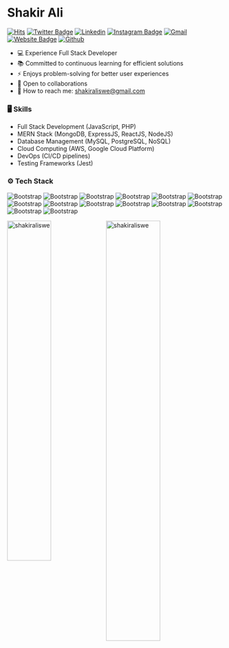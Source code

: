 # Shakir Ali

[![Hits](https://hits.seeyoufarm.com/api/count/incr/badge.svg?url=https%3A%2F%2Fgithub.com%2Fshakiraliswe%2Fshakiraliswe&count_bg=%2379C83D&title_bg=%23555555&icon=&icon_color=%23E7E7E7&title=Profile+Views&edge_flat=false)](https://hits.seeyoufarm.com)
[![Twitter Badge](https://img.shields.io/badge/-Twitter-1da1f2?labelColor=1da1f2&logo=twitter&logoColor=white&link=https://twitter.com/shakiraliswe)](https://twitter.com/shakiraliswe)
[![Linkedin](https://img.shields.io/badge/-LinkedIn-blue?style=flat&logo=Linkedin&logoColor=white)](https://www.linkedin.com/in/shakiraliswe/)
[![Instagram Badge](https://img.shields.io/badge/-Instagram-purple?logo=instagram&logoColor=white&link=https://instagram.com/shakiraliswe/)](https://www.instagram.com/shakiraliswe)
[![Gmail](https://img.shields.io/badge/-Gmail-c14438?style=flat&logo=Gmail&logoColor=white)](mailto:shakiraliswe@gmail.com)
[![Website Badge](https://img.shields.io/badge/-Website-c14438?style=flat&logo=Google-Chrome&logoColor=white&link=https://shakirali.netlify.app/)](https://shakirali.netlify.app/)
[![Github](https://img.shields.io/github/followers/shakiraliswe?label=Follow&style=social)](https://github.com/shakiraliswe)

- 💻 Experience Full Stack Developer
- 📚 Committed to continuous learning for efficient solutions
- ⚡ Enjoys problem-solving for better user experiences
- 🤝 Open to collaborations
- 📧 How to reach me: shakiraliswe@gmail.com

### 🖥 Skills

- Full Stack Development (JavaScript, PHP)
- MERN Stack (MongoDB, ExpressJS, ReactJS, NodeJS)
- Database Management (MySQL, PostgreSQL, NoSQL)
- Cloud Computing (AWS, Google Cloud Platform)
- DevOps (CI/CD pipelines)
- Testing Frameworks (Jest)
### ⚙️ Tech Stack

![Bootstrap](https://img.shields.io/badge/-AWS-05122A?style=flat-square&logo=AWS&color=323330) ![Bootstrap](https://img.shields.io/badge/-Javascript-05122A?style=flat-square&logo=Javascript&color=323330) ![Bootstrap](https://img.shields.io/badge/-React-05122A?style=flat-square&logo=React&color=323330) ![Bootstrap](https://img.shields.io/badge/-Next.js-05122A?style=flat-square&logo=Next.js&color=323330) ![Bootstrap](https://img.shields.io/badge/-Redux-05122A?style=flat-square&logo=Redux&color=323330) ![Bootstrap](https://img.shields.io/badge/-Node.js-05122A?style=flat-square&logo=Node.js&color=323330) ![Bootstrap](https://img.shields.io/badge/-Express-05122A?style=flat-square&logo=Express&color=323330) ![Bootstrap](https://img.shields.io/badge/-PHP-05122A?style=flat-square&logo=PHP&color=323330) ![Bootstrap](https://img.shields.io/badge/-MySQL-05122A?style=flat-square&logo=MySQL&color=323330) ![Bootstrap](https://img.shields.io/badge/-PostgreSQL-05122A?style=flat-square&logo=PostgreSQL&color=323330) ![Bootstrap](https://img.shields.io/badge/-MongoDB-05122A?style=flat-square&logo=MongoDB&color=323330) ![Bootstrap](https://img.shields.io/badge/-Redis-05122A?style=flat-square&logo=Redis&color=323330) ![Bootstrap](https://img.shields.io/badge/-Socket.io-05122A?style=flat-square&logo=Socket.io&color=323330) ![Bootstrap](https://img.shields.io/badge/-Visual%20Studio%20Code-05122A?style=flat-square&logo=Visual-Studio-Code&color=323330)

<div>
  <img width="45%" align="left" src="https://github-readme-stats.vercel.app/api/top-langs?username=shakiraliswe&show_icons=true&locale=en&layout=compact" alt="shakiraliswe" />
  <img width="50%" src="https://github-readme-streak-stats.herokuapp.com/?user=shakiraliswe&" alt="shakiraliswe" />
</div>
